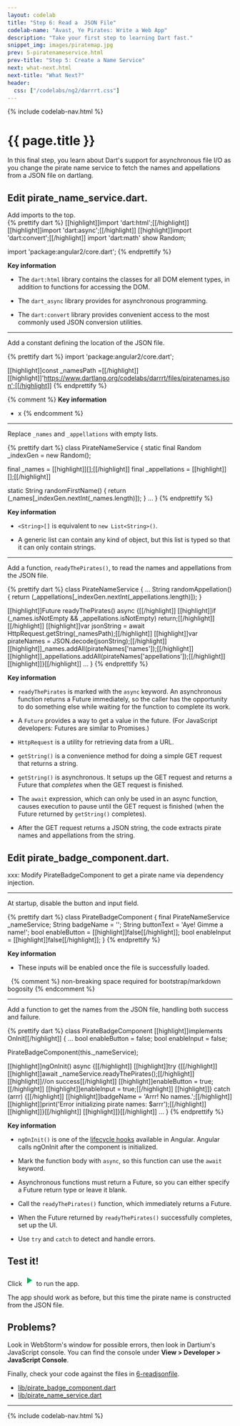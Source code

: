 ```yaml
---
layout: codelab
title: "Step 6: Read a  JSON File"
codelab-name: "Avast, Ye Pirates: Write a Web App"
description: "Take your first step to learning Dart fast."
snippet_img: images/piratemap.jpg
prev: 5-piratenameservice.html
prev-title: "Step 5: Create a Name Service"
next: what-next.html
next-title: "What Next?"
header:
  css: ["/codelabs/ng2/darrrt.css"]
---
```


{% include codelab-nav.html %}

# {{ page.title }}

In this final step, you learn about Dart's support for
asynchronous file I/O as you change the pirate name service
to fetch the names and appellations from a JSON file on dartlang.

## <i class="fa fa-anchor"> </i> Edit pirate_name_service.dart.

<div class="trydart-step-details" markdown="1">
Add imports to the top.
</div>

<div class="row"> <div class="col-md-7" markdown="1">

<div class="trydart-step-details" markdown="1">
{% prettify dart %}
[[highlight]]import 'dart:html';[[/highlight]]
[[highlight]]import 'dart:async';[[/highlight]]
[[highlight]]import 'dart:convert';[[/highlight]]
import 'dart:math' show Random;

import 'package:angular2/core.dart';
{% endprettify %}
</div>

</div> <div class="col-md-5" markdown="1">

<i class="fa fa-key key-header"> </i> <strong> Key information </strong>

* The `dart:html` library contains the classes for all DOM element
  types, in addition to functions for accessing the DOM.

* The `dart_async` library provides for asynchronous programming.

* The `dart:convert` library provides convenient access to the most
  commonly used JSON conversion utilities.

</div></div>

<div class="trydart-step-details" markdown="1">

<hr>

Add a constant defining the location of the JSON file.
</div>

<div class="row"> <div class="col-md-7" markdown="1">

<div class="trydart-step-details" markdown="1">
{% prettify dart %}
import 'package:angular2/core.dart';

[[highlight]]const _namesPath =[[/highlight]]
    [[highlight]]'https://www.dartlang.org/codelabs/darrrt/files/piratenames.json';[[/highlight]]
{% endprettify %}
</div>

</div> <div class="col-md-5" markdown="1">

{% comment %}
<i class="fa fa-key key-header"> </i> <strong> Key information </strong>

* x
{% endcomment %}

</div></div>

<div class="trydart-step-details" markdown="1">

<hr>

Replace `_names` and `_appellations` with empty lists.
</div>

<div class="row"> <div class="col-md-7" markdown="1">

<div class="trydart-step-details" markdown="1">
{% prettify dart %}
class PirateNameService {
  static final Random _indexGen = new Random();

  final _names = [[highlight]]<String>[];[[/highlight]]
  final _appellations = [[highlight]]<String>[];[[/highlight]]

  static String randomFirstName() {
    return (_names[_indexGen.nextInt(_names.length)]);
  }
  ...
}
{% endprettify %}
</div>

</div> <div class="col-md-5" markdown="1">

<i class="fa fa-key key-header"> </i> <strong> Key information </strong>

* `<String>[]` is equivalent to `new List<String>()`.

* A generic list can contain any kind of object, but this list is
  typed so that it can only contain strings.

</div></div>

<div class="trydart-step-details" markdown="1">

<hr>

Add a function, `readyThePirates()`,
to read the names and appellations from the JSON file.
</div>

<div class="row"> <div class="col-md-7" markdown="1">

<div class="trydart-step-details" markdown="1">
{% prettify dart %}
class PirateNameService {
  ...
  String randomAppellation() {
    return (_appellations[_indexGen.nextInt(_appellations.length)]);
  }

  [[highlight]]Future readyThePirates() async {[[/highlight]]
    [[highlight]]if (_names.isNotEmpty && _appellations.isNotEmpty) return;[[/highlight]]
[[/highlight]]
    [[highlight]]var jsonString = await HttpRequest.getString(_namesPath);[[/highlight]]
    [[highlight]]var pirateNames = JSON.decode(jsonString);[[/highlight]]
    [[highlight]]_names.addAll(pirateNames['names']);[[/highlight]]
    [[highlight]]_appellations.addAll(pirateNames['appellations']);[[/highlight]]
  [[highlight]]}[[/highlight]]
  ...
}
{% endprettify %}
</div>

</div> <div class="col-md-5" markdown="1">

<i class="fa fa-key key-header"> </i> <strong> Key information </strong>

* `readyThePirates` is marked with the `async` keyword.
  An asynchronous function returns a Future immediately,
  so the caller has the opportunity to do something else while
  waiting for the function to complete its work.

* A `Future` provides a way to get a value in the future.
  (For JavaScript developers: Futures are similar to Promises.)

* `HttpRequest` is a utility for retrieving data from a URL.

* `getString()` is a convenience method for doing a simple GET
  request that returns a string.

* `getString()` is asynchronous. It setups up the GET request
  and returns a Future that _completes_ when the GET request
  is finished.

* The `await` expression, which can only be used in an async function,
  causes execution to pause until the GET request is finished
  (when the Future returned by `getString()` completes).

* After the GET request returns a JSON string, the code extracts
  pirate names and appellations from the string.

</div></div>

## <i class="fa fa-anchor"> </i> Edit pirate_badge_component.dart.

xxx: Modify PirateBadgeComponent to get a pirate name via dependency injection.

<div class="trydart-step-details" markdown="1">

<hr>

At startup, disable the button and input field.
</div>

<div class="row"> <div class="col-md-7" markdown="1">

<div class="trydart-step-details" markdown="1">
{% prettify dart %}
class PirateBadgeComponent {
  final PirateNameService _nameService;
  String badgeName = '';
  String buttonText = 'Aye! Gimme a name!';
  bool enableButton = [[highlight]]false[[/highlight]];
  bool enableInput = [[highlight]]false[[/highlight]];
}
{% endprettify %}
</div>

</div> <div class="col-md-5" markdown="1">

<i class="fa fa-key key-header"> </i> <strong> Key information </strong>

* These inputs will be enabled once the file is successfully loaded.

&nbsp; {% comment %} non-breaking space required for bootstrap/markdown bogosity {% endcomment %}
</div></div>

<div class="trydart-step-details" markdown="1">

<hr>

Add a function to get the names from the JSON file,
handling both success and failure.
</div>

<div class="row"> <div class="col-md-7" markdown="1">

<div class="trydart-step-details" markdown="1">
{% prettify dart %}
class PirateBadgeComponent [[highlight]]implements OnInit[[/highlight]] {
  ...
  bool enableButton = false;
  bool enableInput = false;

  PirateBadgeComponent(this._nameService);

  [[highlight]]ngOnInit() async {[[/highlight]]
    [[highlight]]try {[[/highlight]]
      [[highlight]]await _nameService.readyThePirates();[[/highlight]]
      [[highlight]]//on success[[/highlight]]
      [[highlight]]enableButton = true;[[/highlight]]
      [[highlight]]enableInput = true;[[/highlight]]
    [[highlight]]} catch (arrr) {[[/highlight]]
      [[highlight]]badgeName = 'Arrr! No names.';[[/highlight]]
      [[highlight]]print('Error initializing pirate names: $arrr');[[/highlight]]
    [[highlight]]}[[/highlight]]
  [[highlight]]}[[/highlight]]
  ...
}
{% endprettify %}
</div>

</div> <div class="col-md-5" markdown="1">

<i class="fa fa-key key-header"> </i> <strong> Key information </strong>

* `ngOnInit()` is one of the
  [lifecycle hooks](https://angular.io/docs/ts/latest/guide/lifecycle-hooks.html)
  available in Angular. Angular calls ngOnInit after the component
  is initialized.

* Mark the function body with `async`, so this function can use
  the `await` keyword.

* Asynchronous functions must return a Future, so you can either
  specify a Future return type or leave it blank.

* Call the `readyThePirates()` function, which immediately returns
  a Future.

* When the Future returned by `readyThePirates()` successfully completes,
  set up the UI.

* Use `try` and `catch` to detect and handle errors.

</div></div>

## <i class="fa fa-anchor"> </i> Test it!

<div class="trydart-step-details" markdown="1">

Click <img src="images/run.png" alt="the green arrow"> to run the app.

The app should work as before, but this time the pirate name is
constructed from the JSON file.
</div>

## Problems?

Look in WebStorm's window for possible errors, then look
in Dartium's JavaScript console. You can find the console under
**View > Developer > JavaScript Console**.

Finally, check your code against the files in
[6-readjsonfile](https://github.com/dart-lang/one-hour-codelab/tree/ng2/ng2/6-readjsonfile).

* [lib/pirate_badge_component.dart](https://raw.githubusercontent.com/dart-lang/one-hour-codelab/ng2/ng2/6-readjsonfile/lib/pirate_badge_component.dart)
* [lib/pirate_name_service.dart](https://raw.githubusercontent.com/dart-lang/one-hour-codelab/ng2/ng2/6-readjsonfile/lib/pirate_name_service.dart)

<hr>

{% include codelab-nav.html %}
